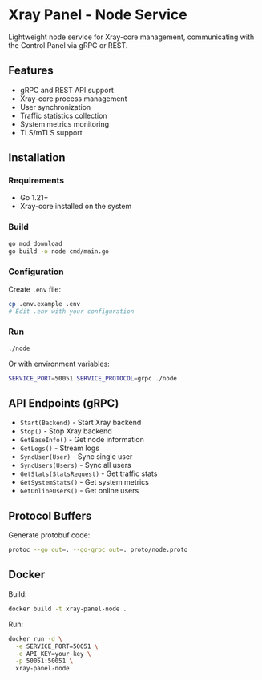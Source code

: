 # Xray Panel - Node Service

Lightweight node service for Xray-core management, communicating with the Control Panel via gRPC or REST.

## Features

- gRPC and REST API support
- Xray-core process management
- User synchronization
- Traffic statistics collection
- System metrics monitoring
- TLS/mTLS support

## Installation

### Requirements

- Go 1.21+
- Xray-core installed on the system

### Build

```bash
go mod download
go build -o node cmd/main.go
```

### Configuration

Create `.env` file:
```bash
cp .env.example .env
# Edit .env with your configuration
```

### Run

```bash
./node
```

Or with environment variables:
```bash
SERVICE_PORT=50051 SERVICE_PROTOCOL=grpc ./node
```

## API Endpoints (gRPC)

- `Start(Backend)` - Start Xray backend
- `Stop()` - Stop Xray backend
- `GetBaseInfo()` - Get node information
- `GetLogs()` - Stream logs
- `SyncUser(User)` - Sync single user
- `SyncUsers(Users)` - Sync all users
- `GetStats(StatsRequest)` - Get traffic stats
- `GetSystemStats()` - Get system metrics
- `GetOnlineUsers()` - Get online users

## Protocol Buffers

Generate protobuf code:
```bash
protoc --go_out=. --go-grpc_out=. proto/node.proto
```

## Docker

Build:
```bash
docker build -t xray-panel-node .
```

Run:
```bash
docker run -d \
  -e SERVICE_PORT=50051 \
  -e API_KEY=your-key \
  -p 50051:50051 \
  xray-panel-node
```
